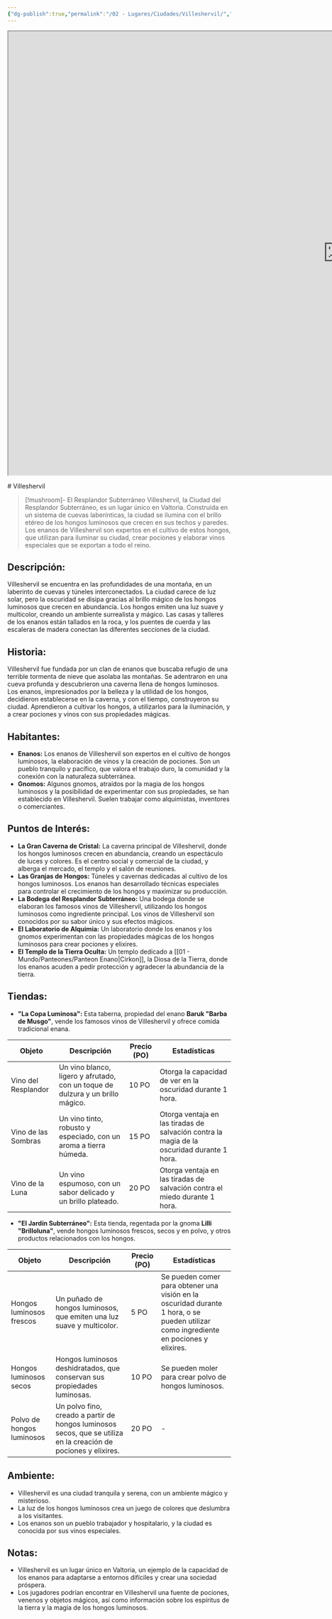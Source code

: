 ```yaml
---
{"dg-publish":true,"permalink":"/02 - Lugares/Ciudades/Villeshervil/","tags":["Poblacion","tipo","poblacion:"]}
---
```


<p><span><iframe height="1000" width="1500" src="https://watabou.github.io/city-generator/?size=60&amp;seed=1273&amp;name=Villeshervil&amp;population=600000&amp;citadel=0&amp;urban_castle=1&amp;plaza=1&amp;temple=1&amp;walls=0&amp;shantytown=0&amp;coast=0&amp;river=1&amp;greens=1&amp;hub=1" sandbox="allow-forms allow-presentation allow-same-origin allow-scripts allow-modals"></iframe></span></p>
# Villeshervil

> [!mushroom]-  El Resplandor Subterráneo
> Villeshervil,  la Ciudad del Resplandor Subterráneo,  es un lugar único en Valtoria.  Construida en un sistema de cuevas laberínticas,  la ciudad se ilumina con el brillo etéreo de los hongos luminosos que crecen en sus techos y paredes.  Los enanos de Villeshervil son expertos en el cultivo de estos hongos,  que utilizan para iluminar su ciudad,  crear pociones y elaborar vinos especiales que se exportan a todo el reino.

## Descripción:

Villeshervil se encuentra en las profundidades de una montaña,  en un laberinto de cuevas y túneles interconectados.   La ciudad carece de luz solar,  pero la oscuridad se disipa gracias al brillo mágico de los hongos luminosos que crecen en abundancia.  Los hongos emiten una luz suave y multicolor,  creando un ambiente surrealista y mágico.   Las casas y talleres de los enanos están tallados en la roca,  y los puentes de cuerda y las escaleras de madera conectan las diferentes secciones de la ciudad.

## Historia:

Villeshervil fue fundada por un clan de enanos que buscaba refugio de una terrible tormenta de nieve que asolaba las montañas.   Se adentraron en una cueva profunda y descubrieron una caverna llena de hongos luminosos.  Los enanos,  impresionados por la belleza y la utilidad de los hongos,  decidieron establecerse en la caverna,  y con el tiempo,  construyeron su ciudad.   Aprendieron a cultivar los hongos,  a utilizarlos para la iluminación,  y a crear pociones y vinos con sus propiedades mágicas.

## Habitantes:

* **Enanos:**  Los enanos de Villeshervil son expertos en el cultivo de hongos luminosos,  la elaboración de vinos y la creación de pociones.  Son un pueblo tranquilo y pacífico,  que valora el trabajo duro,  la comunidad y la conexión con la naturaleza subterránea.
* **Gnomos:**  Algunos gnomos,  atraídos por la magia de los hongos luminosos y la posibilidad de experimentar con sus propiedades,  se han establecido en Villeshervil.  Suelen trabajar como alquimistas,  inventores o comerciantes.

## Puntos de Interés:

* **La Gran Caverna de Cristal:**  La caverna principal de Villeshervil,  donde los hongos luminosos crecen en abundancia,  creando un espectáculo de luces y colores.  Es el centro social y comercial de la ciudad,  y alberga el mercado,  el templo y el salón de reuniones.
* **Las Granjas de Hongos:**  Túneles y cavernas dedicadas al cultivo de los hongos luminosos.  Los enanos han desarrollado técnicas especiales para controlar el crecimiento de los hongos y maximizar su producción.
* **La Bodega del Resplandor Subterráneo:**  Una bodega donde se elaboran los famosos vinos de Villeshervil,  utilizando los hongos luminosos como ingrediente principal.  Los vinos de Villeshervil son conocidos por su sabor único y sus efectos mágicos.
* **El Laboratorio de Alquimia:**  Un laboratorio donde los enanos y los gnomos experimentan con las propiedades mágicas de los hongos luminosos para crear pociones y elixires.
* **El Templo de la Tierra Oculta:**  Un templo dedicado a [[01 - Mundo/Panteones/Panteon Enano\|Cirkon]],  la Diosa de la Tierra,  donde los enanos acuden a pedir protección y agradecer la abundancia de la tierra.

## Tiendas:

* **"La Copa Luminosa":**   Esta taberna,  propiedad del enano **Baruk "Barba de Musgo"**,  vende los famosos vinos de Villeshervil y ofrece comida tradicional enana.

| Objeto | Descripción | Precio (PO) | Estadísticas |
|---|---|---|---|
| Vino del Resplandor |  Un vino blanco,  ligero y afrutado,  con un toque de dulzura y un brillo mágico. | 10 PO |  Otorga la capacidad de ver en la oscuridad durante 1 hora. |
| Vino de las Sombras | Un vino tinto,  robusto y especiado,  con un aroma a tierra húmeda. | 15 PO | Otorga ventaja en las tiradas de salvación contra la magia de la oscuridad durante 1 hora. |
| Vino de la Luna |  Un vino espumoso,  con un sabor delicado y un brillo plateado. | 20 PO | Otorga ventaja en las tiradas de salvación contra el miedo durante 1 hora. |

* **"El Jardín Subterráneo":**  Esta tienda,  regentada por la gnoma **Lilli "Brilloluna"**,  vende hongos luminosos frescos,  secos y en polvo,  y otros productos relacionados con los hongos.

| Objeto | Descripción | Precio (PO) | Estadísticas |
|---|---|---|---|
| Hongos luminosos frescos |  Un puñado de hongos luminosos,  que emiten una luz suave y multicolor. | 5 PO |  Se pueden comer para obtener una visión en la oscuridad durante 1 hora,  o se pueden utilizar como ingrediente en pociones y elixires. |
| Hongos luminosos secos |  Hongos luminosos deshidratados,  que conservan sus propiedades luminosas. | 10 PO |  Se pueden moler para crear polvo de hongos luminosos. |
| Polvo de hongos luminosos |  Un polvo fino,  creado a partir de hongos luminosos secos,  que se utiliza en la creación de pociones y elixires. | 20 PO | - |

## Ambiente:

* Villeshervil es una ciudad tranquila y serena,  con un ambiente mágico y misterioso.  
* La luz de los hongos luminosos crea un juego de colores que deslumbra a los visitantes.  
* Los enanos son un pueblo trabajador y hospitalario,  y la ciudad es conocida por sus vinos especiales.

## Notas:

* Villeshervil es un lugar único en Valtoria,  un ejemplo de la capacidad de los enanos para adaptarse a entornos difíciles y crear una sociedad próspera.
* Los jugadores podrían encontrar en Villeshervil una fuente de pociones,  venenos y objetos mágicos,  así como información sobre los espíritus de la tierra y la magia de los hongos luminosos.


